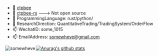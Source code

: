 
- 🔭 [ctpbee](https://github.com/ctpbee/ctpbee)
- 🔭 [ctpbee-rs](https://www.baidu.com) ---> Not open source 
- 🌱 ProgrammingLanguage: rust/python/
- 💬 ResearchDirection: QuantitativeTrading/TradingSystem/OrderFlow
- 📫 WechatID: some_1015
- 📫 EmailAddress: somewheve@gmail.com


<p align="left">
  <img align="left" src="https://github-readme-stats.vercel.app/api/top-langs/?username=somewheve&layout=compact&hide=html" alt="somewheve" />
</p>



[![Anurag's github stats](https://github-readme-stats.vercel.app/api?username=somewheve&show_icons=true&theme=dracula)](https://github.com/somewheve/github-readme-stats)

